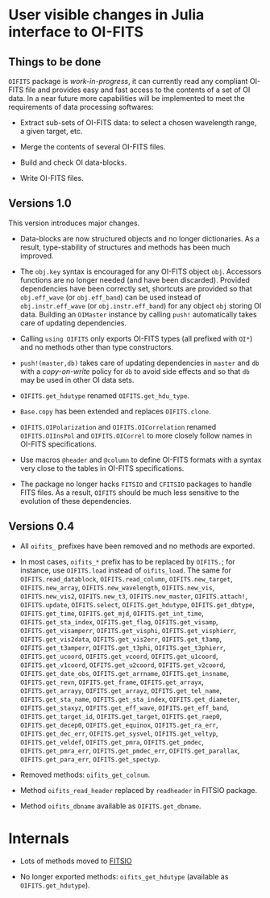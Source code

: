 # User visible changes in Julia interface to OI-FITS


## Things to be done

`OIFITS` package is *work-in-progress*, it can currently read any compliant
OI-FITS file and provides easy and fast access to the contents of a set of OI
data.  In a near future more capabilities will be implemented to meet the
requirements of data processing softwares:

- Extract sub-sets of OI-FITS data: to select a chosen wavelength range, a
  given target, etc.

- Merge the contents of several OI-FITS files.

- Build and check OI data-blocks.

- Write OI-FITS files.


## Versions 1.0

This version introduces major changes.

- Data-blocks are now structured objects and no longer dictionaries.  As a
  result, type-stability of structures and methods has been much improved.

- The `obj.key` syntax is encouraged for any OI-FITS object `obj`.  Accessors
  functions are no longer needed (and have been discarded).  Provided
  dependencies have been correctly set, shortcuts are provided so that
  `obj.eff_wave` (or `obj.eff_band`) can be used instead of
  `obj.instr.eff_wave` (or `obj.instr.eff_band`) for any object `obj` storing
  OI data.  Building an `OIMaster` instance by calling `push!` automatically
  takes care of updating dependencies.

- Calling `using OIFITS` only exports OI-FITS types (all prefixed with `OI*`)
  and no methods other than type constructors.

- `push!(master,db)` takes care of updating dependencies in `master` and `db`
  with a *copy-on-write* policy for `db` to avoid side effects and so that `db`
  may be used in other OI data sets.

- `OIFITS.get_hdutype` renamed `OIFITS.get_hdu_type`.

- `Base.copy` has been extended and replaces `OIFITS.clone`.

- `OIFITS.OIPolarization` and `OIFITS.OICorrelation` renamed `OIFITS.OIInsPol`
  and `OIFITS.OICorrel` to more closely follow names in OI-FITS specifications.

- Use macros `@header` and `@column` to define OI-FITS formats with a syntax
  very close to the tables in OI-FITS specifications.

- The package no longer hacks `FITSIO` and `CFITSIO` packages to handle FITS
  files.  As a result, `OIFITS` should be much less sensitive to the evolution
  of these dependencies.


## Versions 0.4

 - All `oifits_` prefixes have been removed and no methods are exported.

 - In most cases, `oifits_*` prefix has to be replaced by `OIFITS.`; for
   instance, use `OIFITS.load` instead of `oifits_load`.  The same for
   `OIFITS.read_datablock`, `OIFITS.read_column`, `OIFITS.new_target`,
   `OIFITS.new_array`, `OIFITS.new_wavelength`, `OIFITS.new_vis`,
   `OIFITS.new_vis2`, `OIFITS.new_t3`, `OIFITS.new_master`,
   `OIFITS.attach!`, `OIFITS.update`, `OIFITS.select`,
   `OIFITS.get_hdutype`, `OIFITS.get_dbtype`, `OIFITS.get_time`,
   `OIFITS.get_mjd`, `OIFITS.get_int_time`, `OIFITS.get_sta_index`,
   `OIFITS.get_flag`, `OIFITS.get_visamp`, `OIFITS.get_visamperr`,
   `OIFITS.get_visphi`, `OIFITS.get_visphierr`, `OIFITS.get_vis2data`,
   `OIFITS.get_vis2err`, `OIFITS.get_t3amp`, `OIFITS.get_t3amperr`,
   `OIFITS.get_t3phi`, `OIFITS.get_t3phierr`, `OIFITS.get_ucoord`,
   `OIFITS.get_vcoord`, `OIFITS.get_u1coord`, `OIFITS.get_v1coord`,
   `OIFITS.get_u2coord`, `OIFITS.get_v2coord`, `OIFITS.get_date_obs`,
   `OIFITS.get_arrname`, `OIFITS.get_insname`, `OIFITS.get_revn`,
   `OIFITS.get_frame`, `OIFITS.get_arrayx`, `OIFITS.get_arrayy`,
   `OIFITS.get_arrayz`, `OIFITS.get_tel_name`, `OIFITS.get_sta_name`,
   `OIFITS.get_sta_index`, `OIFITS.get_diameter`, `OIFITS.get_staxyz`,
   `OIFITS.get_eff_wave`, `OIFITS.get_eff_band`, `OIFITS.get_target_id`,
   `OIFITS.get_target`, `OIFITS.get_raep0`, `OIFITS.get_decep0`,
   `OIFITS.get_equinox`, `OIFITS.get_ra_err`, `OIFITS.get_dec_err`,
   `OIFITS.get_sysvel`, `OIFITS.get_veltyp`, `OIFITS.get_veldef`,
   `OIFITS.get_pmra`, `OIFITS.get_pmdec`, `OIFITS.get_pmra_err`,
   `OIFITS.get_pmdec_err`, `OIFITS.get_parallax`, `OIFITS.get_para_err`,
   `OIFITS.get_spectyp`.

 - Removed methods: `oifits_get_colnum`.

 - Method `oifits_read_header` replaced by `readheader` in FITSIO package.

 - Method `oifits_dbname` available as `OIFITS.get_dbname`.


# Internals

 - Lots of methods moved to [FITSIO](https://github.com/JuliaAstro/FITSIO.jl)

 - No longer exported methods: `oifits_get_hdutype` (available as `OIFITS.get_hdutype`).
